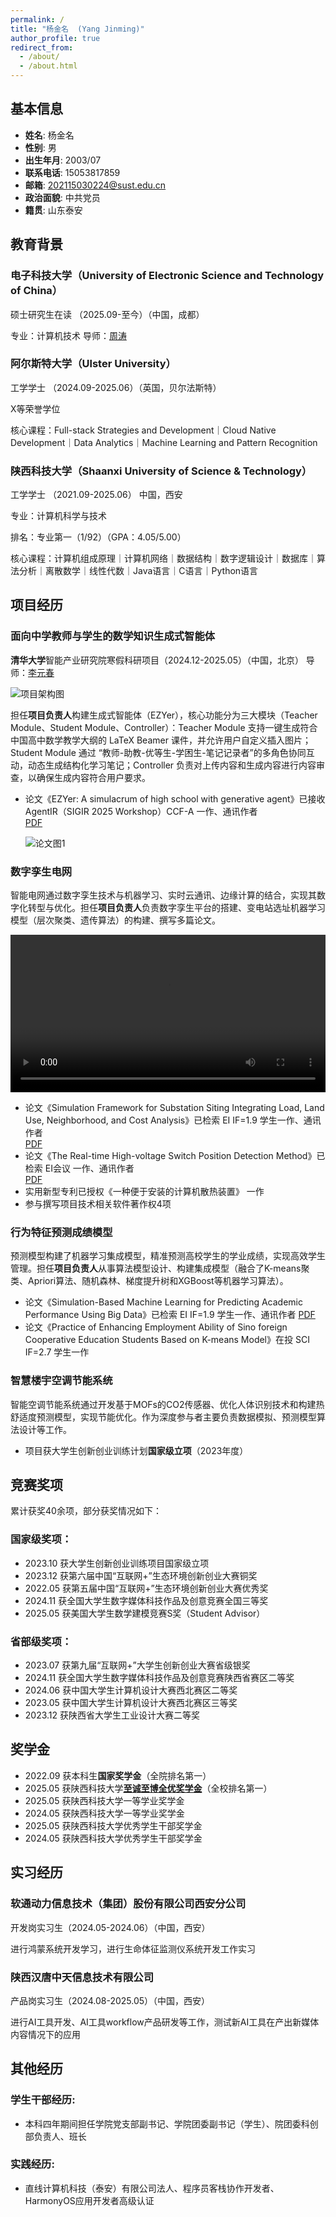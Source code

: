 ```yaml
---
permalink: /
title: "杨金名  (Yang Jinming)"
author_profile: true
redirect_from: 
  - /about/
  - /about.html
---
```


## 基本信息

- **姓名**: 杨金名
- **性别**: 男
- **出生年月**: 2003/07
- **联系电话**: 15053817859
- **邮箱**: 202115030224@sust.edu.cn
- **政治面貌**: 中共党员
- **籍贯**: 山东泰安

## 教育背景

### 电子科技大学（University of Electronic Science and Technology of China）
硕士研究生在读 （2025.09-至今）（中国，成都）

专业：计算机技术 导师：<a href="https://faculty.uestc.edu.cn/zhoutao1/zh_CN/index/280538/list/index.htm" target="_blank">周涛</a>

### 阿尔斯特大学（Ulster University）
工学学士 （2024.09-2025.06）（英国，贝尔法斯特）

X等荣誉学位

核心课程：Full-stack Strategies and Development｜Cloud Native Development｜Data Analytics｜Machine Learning and Pattern Recognition

### 陕西科技大学（Shaanxi University of Science & Technology）
工学学士 （2021.09-2025.06）
中国，西安

专业：计算机科学与技术

排名：专业第一（1/92）（GPA：4.05/5.00）

核心课程：计算机组成原理｜计算机网络｜数据结构｜数字逻辑设计｜数据库｜算法分析｜离散数学｜线性代数｜Java语言｜C语言｜Python语言

## 项目经历
### 面向中学教师与学生的数学知识生成式智能体
**清华大学**智能产业研究院寒假科研项目（2024.12-2025.05）（中国，北京） 导师：<a href="https://yuanchun-li.github.io/" target="_blank">李元春</a>

![项目架构图](images/面向中学教师与学生的数学知识生成式智能体图1.png)

担任**项目负责人**构建生成式智能体（EZYer），核心功能分为三大模块（Teacher Module、Student Module、Controller）：Teacher Module 支持一键生成符合中国高中数学教学大纲的 LaTeX Beamer 课件，并允许用户自定义插入图片；Student Module 通过 “教师-助教-优等生-学困生-笔记记录者”的多角色协同互动，动态生成结构化学习笔记；Controller 负责对上传内容和生成内容进行内容审查，以确保生成内容符合用户要求。

- 论文《EZYer: A simulacrum of high school with generative agent》已接收 AgentIR（SIGIR 2025 Workshop）CCF-A 一作、通讯作者  
  <a href="files/EZYer A simulacrum of high school with generative agent.pdf" target="_blank">PDF</a>

  ![论文图1](images/面向中学教师与学生的数学知识生成式智能体图2.png)

### 数字孪生电网
智能电网通过数字孪生技术与机器学习、实时云通讯、边缘计算的结合，实现其数字化转型与优化。担任**项目负责人**负责数字孪生平台的搭建、变电站选址机器学习模型（层次聚类、遗传算法）的构建、撰写多篇论文。

<video controls width="100%">
  <source src="images/视频1.mp4" type="video/mp4">
  您的浏览器不支持 video 标签。
</video>

- 论文《Simulation Framework for Substation Siting Integrating Load, Land Use, Neighborhood, and Cost Analysis》已检索 EI IF=1.9 学生一作、通讯作者  
  <a href="files/Simulation Framework for Substation Siting Integrating Load, Land Use, Neighborhood, and Cost Analysis.pdf" target="_blank">PDF</a>
- 论文《The Real-time High-voltage Switch Position Detection Method》已检索 EI会议 一作、通讯作者  
  <a href="files/The_Real-Time_High-Voltage_Switch_Position_Detection_Method.pdf" target="_blank">PDF</a>
- 实用新型专利已授权《一种便于安装的计算机散热装置》 一作
- 参与撰写项目技术相关软件著作权4项

### 行为特征预测成绩模型
预测模型构建了机器学习集成模型，精准预测高校学生的学业成绩，实现高效学生管理。担任**项目负责人**从事算法模型设计、构建集成模型（融合了K-means聚类、Apriori算法、随机森林、梯度提升树和XGBoost等机器学习算法）。

- 论文《Simulation-Based Machine Learning for Predicting Academic Performance Using Big Data》已检索 EI IF=1.9 学生一作、通讯作者
  <a href="files/Simulation-Based Machine Learning for Predicting Academic Performance Using Big Data.pdf" target="_blank">PDF</a>
- 论文《Practice of Enhancing Employment Ability of Sino foreign Cooperative Education Students Based on K-means Model》在投 SCI IF=2.7 学生一作

### 智慧楼宇空调节能系统
智能空调节能系统通过开发基于MOFs的CO2传感器、优化人体识别技术和构建热舒适度预测模型，实现节能优化。作为深度参与者主要负责数据模拟、预测模型算法设计等工作。

- 项目获大学生创新创业训练计划**国家级立项**（2023年度）

## 竞赛奖项

累计获奖40余项，部分获奖情况如下：

### 国家级奖项：
- 2023.10 获大学生创新创业训练项目国家级立项
- 2023.12 获第六届中国“互联网+”生态环境创新创业大赛铜奖
- 2022.05 获第五届中国“互联网+”生态环境创新创业大赛优秀奖
- 2024.11 获全国大学生数字媒体科技作品及创意竞赛全国三等奖
- 2025.05 获美国大学生数学建模竞赛S奖（Student Advisor）

### 省部级奖项：
- 2023.07 获第九届“互联网+”大学生创新创业大赛省级银奖
- 2024.11 获全国大学生数字媒体科技作品及创意竞赛陕西省赛区二等奖
- 2024.06 获中国大学生计算机设计大赛西北赛区二等奖
- 2023.05 获中国大学生计算机设计大赛西北赛区三等奖
- 2023.12 获陕西省大学生工业设计大赛二等奖

## 奖学金

- 2022.09 获本科生**国家奖学金**（全院排名第一）
- 2025.05 获陕西科技大学<a href="https://mp.weixin.qq.com/s/RUU_IPnF5o2ajlXkcts0LA" target="_blank">**至诚至博全优奖学金**</a>（全校排名第一）
- 2025.05 获陕西科技大学一等学业奖学金
- 2024.05 获陕西科技大学一等学业奖学金
- 2025.05 获陕西科技大学优秀学生干部奖学金
- 2024.05 获陕西科技大学优秀学生干部奖学金

## 实习经历

### 软通动力信息技术（集团）股份有限公司西安分公司
开发岗实习生（2024.05-2024.06）（中国，西安）

进行鸿蒙系统开发学习，进行生命体征监测仪系统开发工作实习

### 陕西汉唐中天信息技术有限公司
产品岗实习生（2024.08-2025.05）（中国，西安）

进行AI工具开发、AI工具workflow产品研发等工作，测试新AI工具在产出新媒体内容情况下的应用

## 其他经历

### 学生干部经历:
- 本科四年期间担任学院党支部副书记、学院团委副书记（学生）、院团委科创部负责人、班长

### 实践经历:
- 直线计算机科技（泰安）有限公司法人、程序员客栈协作开发者、HarmonyOS应用开发者高级认证